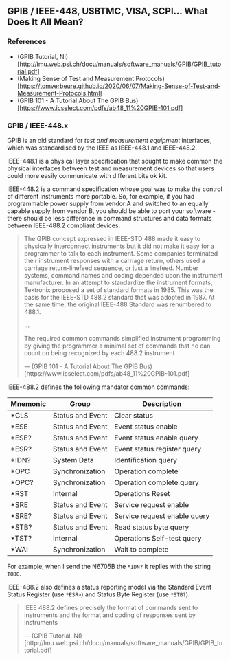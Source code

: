 ## GPIB / IEEE-448, USBTMC, VISA, SCPI... What Does It All Mean?

### References
* (GPIB Tutorial, NI)[http://lmu.web.psi.ch/docu/manuals/software_manuals/GPIB/GPIB_tutorial.pdf]
* (Making Sense of Test and Measurement Protocols)[https://tomverbeure.github.io/2020/06/07/Making-Sense-of-Test-and-Measurement-Protocols.html]
* (GPIB 101 - A Tutorial About The GPIB Bus)[https://www.icselect.com/pdfs/ab48_11%20GPIB-101.pdf]


### GPIB / IEEE-448.x

GPIB is an old standard for *test and measurement equipment* interfaces, which was standardised by the IEEE as
IEEE-448.1 and IEEE-448.2.

IEEE-448.1 is a physical layer specification that sought to make common the physical interfaces between test and
measurement devices so that users could more easily communicate with different bits ok kit.

IEEE-448.2 is a command specification whose goal was to make the control of different instruments more portable. So,
for example, if you had programmable power supply from vendor A and switched to an equally capable supply from vendor B,
you should be able to port your software - there should be less difference in command structures and data formats between
IEEE-488.2 compliant devices.

<blockquote>
<p>
The GPIB concept expressed in IEEE-STD 488 made it easy to
physically interconnect instruments but it did not make it easy for
a programmer to talk to each instrument. Some companies terminated their instrument responses with a carriage return, others used
a carriage return-linefeed sequence, or just a linefeed. Number
systems, command names and coding depended upon the instrument manufacturer. In an attempt to standardize the instrument
formats, Tektronix proposed a set of standard formats in 1985. This
was the basis for the IEEE-STD 488.2 standard that was adopted
in 1987. At the same time, the original IEEE-488 Standard was
renumbered to 488.1.
</p>
<p>...</p>
<p>The required common commands simplified instrument programming
by giving the programmer a minimal set of commands that he can
count on being recognized by each 488.2 instrument</p>
<footer>-- (GPIB 101 - A Tutorial About The GPIB Bus)[https://www.icselect.com/pdfs/ab48_11%20GPIB-101.pdf]</footer>
</blockquote>

IEEE-488.2 defines the following mandator common commands:

| Mnemonic | Group            | Description                       |
|----------|------------------|-----------------------------------|
| *CLS     | Status and Event | Clear status                      |
| *ESE     | Status and Event | Event status enable               |
| *ESE?    | Status and Event | Event status enable query         |
| *ESR?    | Status and Event | Event status register query       |
| *IDN?    | System Data      | Identification query              |
| *OPC     | Synchronization  | Operation complete                |
| *OPC?    | Synchronization  | Operation complete query          |
| *RST     | Internal         | Operations Reset                  |
| *SRE     | Status and Event | Service request enable            |
| *SRE?    | Status and Event | Service request enable query      |
| *STB?    | Status and Event | Read status byte query            |
| *TST?    | Internal         | Operations Self-test query        |
| *WAI     | Synchronization  | Wait to complete                  |

For example, when I send the N6705B the <code>*IDN?</code> it replies with the string <code>TODO</code>.

IEEE-488.2 also defines a status reporting model via the Standard Event Status Register (use <code>*ESR></code>) and
Status Byte Register (use <code>*STB?</code>).

<p></p>
<blockquote>
<p>
IEEE 488.2 defines precisely the format of commands sent to instruments and the format and coding of responses sent by instruments
</p>
<footer>-- (GPIB Tutorial, NI)[http://lmu.web.psi.ch/docu/manuals/software_manuals/GPIB/GPIB_tutorial.pdf]</footer>
</blockquote>
<p></p>

